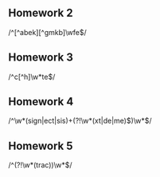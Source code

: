 ## Homework 2
/^[^abek][^gmkb]\wfe$/

## Homework 3
/^c[^h]\w*te$/

## Homework 4
/^\w*(sign|ect|sis)+(?!\w*(xt|de|me)$)\w*$/

## Homework 5
/^(?!\w*(trac))\w*$/
